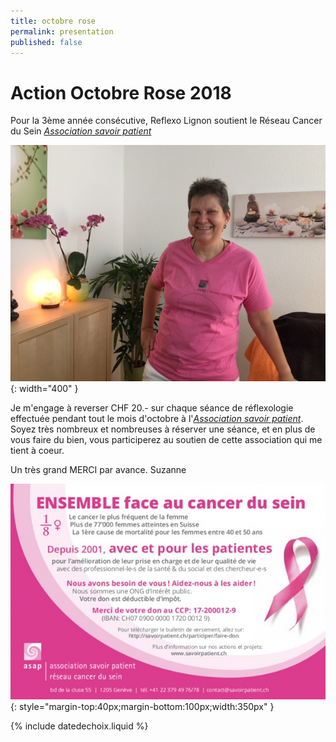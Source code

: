 ```yaml
---
title: octobre rose
permalink: presentation
published: false
---
```


# Action Octobre Rose 2018

Pour la 3ème année consécutive, Reflexo Lignon soutient le Réseau Cancer du Sein [*Association savoir patient*](http://www.savoirpatient.ch)

![](./images/portrait_asap.jpg){: width="400" }

Je m'engage à reverser CHF 20.- sur chaque séance de réflexologie effectuée pendant tout le mois d'octobre à l'[*Association savoir patient*](http://www.savoirpatient.ch).
Soyez très nombreux et nombreuses à réserver une séance, et en plus de vous faire du bien, vous participerez au soutien de cette association qui me tient à coeur.

Un très grand MERCI par avance.
Suzanne

![](./images/ImageASAP.jpg){: style="margin-top:40px;margin-bottom:100px;width:350px" }




{% include datedechoix.liquid %}
